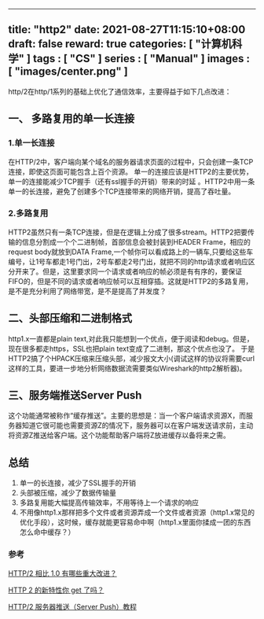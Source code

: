 
---
title: "http2"
date: 2021-08-27T11:15:10+08:00
draft: false
reward: true
categories: [
"计算机科学"
]
tags : [
"CS"
]
series : [
"Manual"
]
images : [
"images/center.png"
]
---

[comment]: <> (# http2)

http/2在http/1系列的基础上优化了通信效率，主要得益于如下几点改进：

## 一、 多路复用的单一长连接

### 1.单一长连接

在HTTP/2中，客户端向某个域名的服务器请求页面的过程中，只会创建一条TCP连接，即使这页面可能包含上百个资源。 单一的连接应该是HTTP2的主要优势，单一的连接能减少TCP握手（还有ssl握手的开销）带来的时延 。HTTP2中用一条单一的长连接，避免了创建多个TCP连接带来的网络开销，提高了吞吐量。

### 2.多路复用

HTTP2虽然只有一条TCP连接，但是在逻辑上分成了很多stream。HTTP2把要传输的信息分割成一个个二进制帧，首部信息会被封装到HEADER Frame，相应的request body就放到DATA Frame,一个帧你可以看成路上的一辆车,只要给这些车编号，让1号车都走1号门出，2号车都走2号门出，就把不同的http请求或者响应区分开来了。但是，这里要求同一个请求或者响应的帧必须是有有序的，要保证FIFO的，但是不同的请求或者响应帧可以互相穿插。这就是HTTP2的多路复用，是不是充分利用了网络带宽，是不是提高了并发度？

## 二、头部压缩和二进制格式

http1.x一直都是plain text,对此我只能想到一个优点，便于阅读和debug。但是，现在很多都走https，SSL也把plain text变成了二进制，那这个优点也没了。 于是HTTP2搞了个HPACK压缩来压缩头部，减少报文大小(调试这样的协议将需要curl这样的工具，要进一步地分析网络数据流需要类似Wireshark的http2解析器)。

## 三、服务端推送Server Push

这个功能通常被称作“缓存推送”。主要的思想是：当一个客户端请求资源X，而服务器知道它很可能也需要资源Z的情况下，服务器可以在客户端发送请求前，主动将资源Z推送给客户端。这个功能帮助客户端将Z放进缓存以备将来之需。

## 总结

1. 单一的长连接，减少了SSL握手的开销
2. 头部被压缩，减少了数据传输量
3. 多路复用能大幅提高传输效率，不用等待上一个请求的响应
4. 不用像http1.x那样把多个文件或者资源弄成一个文件或者资源（http1.x常见的优化手段），这时候，缓存就能更容易命中啊（http1.x里面你揉成一团的东西怎么命中缓存？）

### 参考

[HTTP/2 相比 1.0 有哪些重大改进？](https://www.zhihu.com/question/34074946?utm_source=wechat_session&utm_medium=social&s_s_i=U0%2FPUrgIwamqLmBabvN4DxqQrrMCcV%2BFEUIvuj5nLm4%3D&s_r=1)

[HTTP 2 的新特性你 get 了吗？](https://cloud.tencent.com/developer/article/1004874)

[HTTP/2 服务器推送（Server Push）教程](http://www.ruanyifeng.com/blog/2018/03/http2_server_push.html)
